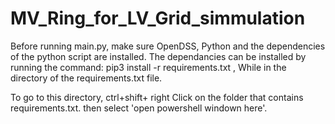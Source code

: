 # MV_Ring_for_LV_Grid_simmulation
Before running main.py, make sure OpenDSS, Python and the dependencies of the python script are installed. The dependancies can be installed by running the command:
pip3 install -r requirements.txt , While in the directory of the requirements.txt file.

To go to this directory, ctrl+shift+ right Click on the folder that contains requirements.txt. then select 'open powershell windown here'.
